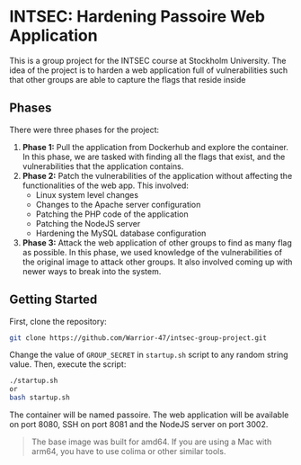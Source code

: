 # INTSEC: Hardening Passoire Web Application

This is a group project for the INTSEC course at Stockholm University. The idea of the project is to harden a web application full of vulnerabilities such that other groups are able to capture the flags that reside inside 

## Phases
There were three phases for the project:
1. **Phase 1:** Pull the application from Dockerhub and explore the container. In this phase, we are tasked with finding all the flags that exist, and the vulnerabilities that the application contains.
2. **Phase 2:** Patch the vulnerabilities of the application without affecting the functionalities of the web app. This involved:
    - Linux system level changes
    - Changes to the Apache server configuration
    - Patching the PHP code of the application
    - Patching the NodeJS server
    - Hardening the MySQL database configuration
3. **Phase 3:** Attack the web application of other groups to find as many flag as possible. In this phase, we used knowledge of the vulnerabilities of the original image to attack other groups. It also involved coming up with newer ways to break into the system.

## Getting Started
First, clone the repository:
```bash
git clone https://github.com/Warrior-47/intsec-group-project.git
```
Change the value of `GROUP_SECRET` in `startup.sh` script to any random string value. Then, execute the script:
```bash
./startup.sh
or
bash startup.sh
```
The container will be named passoire. The web application will be available on port 8080, SSH on port 8081 and the NodeJS server on port 3002.
<br>

>The base image was built for amd64. If you are using a Mac with arm64, you have to use colima or other similar tools.
